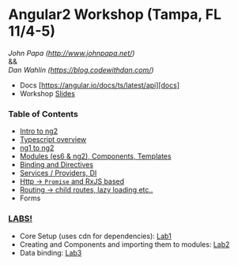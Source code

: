 # Angular2 Workshop (Tampa, FL 11/4-5)
*John Papa (http://www.johnpapa.net/)*  
&&  
*Dan Wahlin (https://blog.codewithdan.com/)*  
* Docs [https://angular.io/docs/ts/latest/api][docs]  
* Workshop [Slides][slides]

  
### Table of Contents
* [Intro to ng2](intro_ng2.md)
* [Typescript overview](ts_overview.md)
* [ng1 to ng2](ng1_to_ng2.md)
* [Modules (es6 & ng2), Components, Templates](components_modules.md)
* [Binding and Directives](bindings_directives.md)
* [Services / Providers, DI](services_di.md)
* [Http -> `Promise` and RxJS based](http.md)
* [Routing -> child routes, lazy loading etc..](routing.md)
* Forms
  
### [LABS!][labs]
* Core Setup (uses cdn for dependencies): [Lab1][lab1]
* Creating and Components and importing them to modules: [Lab2][lab2]
* Data binding: [Lab3][lab3]

[docs]:https://angular.io/docs/ts/latest/api
[slides]:https://docs.google.com/presentation/d/1jvMY7bmtIgUSCKquCxCD6vH1635sYVMKtAmC0f6cKb4/edit

[labs]:http://codewithdan.me/ng2workshoplabs
[lab1]:http://plnkr.co/edit/zbNBH3dUWSpsWSNGKwWN
[lab2]:http://plnkr.co/edit/IQDUlBwktRwH0fKILbuH
[lab3]:http://plnkr.co/edit/UB8oGALrJu52cELobbko


